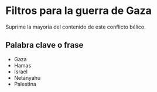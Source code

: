 # Filtros para la guerra de Gaza
Suprime la mayoría del contenido de este conflicto bélico.

## Palabra clave o frase
- Gaza
- Hamas
- Israel
- Netanyahu
- Palestina

